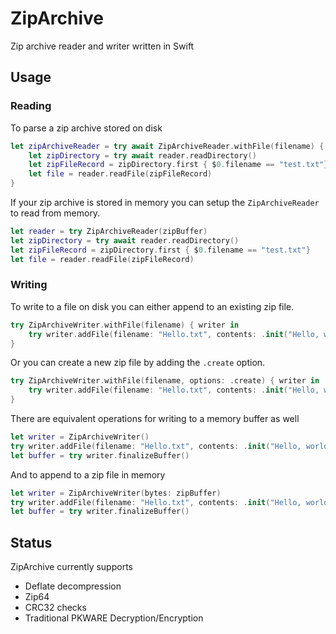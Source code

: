 # ZipArchive

Zip archive reader and writer written in Swift

## Usage

### Reading

To parse a zip archive stored on disk 
```swift
let zipArchiveReader = try await ZipArchiveReader.withFile(filename) { reader in
    let zipDirectory = try await reader.readDirectory()
    let zipFileRecord = zipDirectory.first { $0.filename == "test.txt"}
    let file = reader.readFile(zipFileRecord)
}
```

If your zip archive is stored in memory you can setup the `ZipArchiveReader` to read from memory.

```swift
let reader = try ZipArchiveReader(zipBuffer)
let zipDirectory = try await reader.readDirectory()
let zipFileRecord = zipDirectory.first { $0.filename == "test.txt"}
let file = reader.readFile(zipFileRecord)
```

### Writing

To write to a file on disk you can either append to an existing zip file.

```swift
try ZipArchiveWriter.withFile(filename) { writer in
    try writer.addFile(filename: "Hello.txt", contents: .init("Hello, world!".utf8))
}
```

Or you can create a new zip file by adding the `.create` option.

```swift
try ZipArchiveWriter.withFile(filename, options: .create) { writer in
    try writer.addFile(filename: "Hello.txt", contents: .init("Hello, world!".utf8))
}
```

There are equivalent operations for writing to a memory buffer as well

```swift
let writer = ZipArchiveWriter()
try writer.addFile(filename: "Hello.txt", contents: .init("Hello, world!".utf8))
let buffer = try writer.finalizeBuffer()
```

And to append to a zip file in memory 

```swift
let writer = ZipArchiveWriter(bytes: zipBuffer)
try writer.addFile(filename: "Hello.txt", contents: .init("Hello, world!".utf8))
let buffer = try writer.finalizeBuffer()
```

## Status

ZipArchive currently supports
- Deflate decompression
- Zip64
- CRC32 checks
- Traditional PKWARE Decryption/Encryption
 


